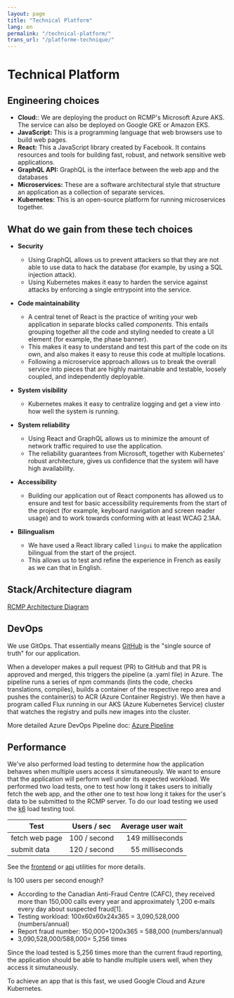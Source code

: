 ```yaml
---
layout: page
title: "Technical Platform"
lang: en
permalink: "/technical-platform/"
trans_url: "/platforme-technique/"
---
```


# Technical Platform 

## Engineering choices

- **Cloud:**: We are deploying the product on RCMP's Microsoft Azure AKS. The service can also be deployed on Google GKE or Amazon EKS.
- **JavaScript:** This is a programming language that web browsers use to build web pages.
- **React:** This a JavaScript library created by Facebook. It contains resources and tools for building fast, robust, and network sensitive web applications.
- **GraphQL API:** GraphQL is the interface between the web app and the databases
- **Microservices:** These are a software architectural style that structure an application as a collection of separate services.
- **Kubernetes:** This is an open-source platform for running microservices together.

## What do we gain from these tech choices

- **Security**
  - Using GraphQL allows us to prevent attackers so that they are not able to use data to hack the database (for example, by using a SQL injection attack).
  - Using Kubernetes makes it easy to harden the service against attacks by enforcing a single entrypoint into the service.

- **Code maintainability**
  - A central tenet of React is the practice of writing your web application in separate blocks called _components_. This entails grouping together all the code and styling needed to create a UI element (for example, the phase banner).
  - This makes it easy to understand and test this part of the code on its own, and also makes it easy to reuse this code at multiple locations.
  - Following a microservice approach allows us to break the overall service into pieces that are highly maintainable and testable, loosely coupled, and independently deployable.

- **System visibility**
  - Kubernetes makes it easy to centralize logging and get a view into how well the system is running.

- **System reliability**
  - Using React and GraphQL allows us to minimize the amount of network traffic required to use the application.
  - The reliability guarantees from Microsoft, together with Kubernetes' robust architecture, gives us confidence that the system will have high availability.

- **Accessibility**
  - Building our application out of React components has allowed us to ensure and test for basic accessibility requirements from the start of the project (for example, keyboard navigation and screen reader usage) and to work towards conforming with at least WCAG 2.1AA.

- **Bilingualism**
  - We have used a React library called `lingui` to make the application bilingual from the start of the project.
  - This allows us to test and refine the experience in French as easily as we can that in English.

## Stack/Architecture diagram

[RCMP Architecture Diagram](../assets/docs/rcmp-architecture-diagram.pdf)

## DevOps

We use GitOps. That essentially means [GitHub](https://github.com/cds-snc/report-a-cybercrime) is the "single source of truth" for our application.

When a developer makes a pull request (PR) to GitHub and that PR is approved and merged, this triggers the pipeline (a .yaml file) in Azure. The pipeline runs a series of npm commands (lints the code, checks translations, compiles), builds a container of the respective repo area and pushes the container(s) to ACR (Azure Container Registry). We then have a program called Flux running in our AKS (Azure Kubernetes Service) cluster that watches the registry and pulls new images into the cluster.

More detailed Azure DevOps Pipeline doc: [Azure Pipeline](../assets/docs/azure-pipeline.pdf)

## Performance

We've also performed load testing to determine how the application behaves when multiple users access it simutaneously. We want to ensure that the application will perform well under its expected workload. We performed two load tests, one to test how long it takes users to initially fetch the web app, and the other one to test how long it takes for the user's data to be submitted to the RCMP server. To do our load testing we used the [k6](https://docs.k6.io) load testing tool.

  | Test           | Users / sec  | Average user wait |
  | -------------- | :----------: | ----------------: |
  | fetch web page | 100 / second |  149 milliseconds |
  | submit data    | 120 / second |   55 milliseconds |

  See the [frontend](https://github.com/cds-snc/report-a-cybercrime/blob/master/frontend/utils/loadTesting.js) or [api](https://github.com/cds-snc/report-a-cybercrime/blob/master/api/utils/loadTesting.js) utilities for more details.

 Is 100 users per second enough?
  - According to the Canadian Anti-Fraud Centre (CAFC), they received more than 150,000 calls every year and approximately 1,200 e‑mails every day about suspected fraud[1].
  - Testing workload: 100x60x60x24x365 = 3,090,528,000 (numbers/annual)
  - Report fraud number: 150,000+1200x365 = 588,000 (numbers/annual)
  - 3,090,528,000/588,000= 5,256 times

Since the load tested is 5,256 times more than the current fraud reporting, the application should be able to handle multiple users well, when they access it simutaneously.

To achieve an app that is this fast, we used Google Cloud and Azure Kubernetes.
